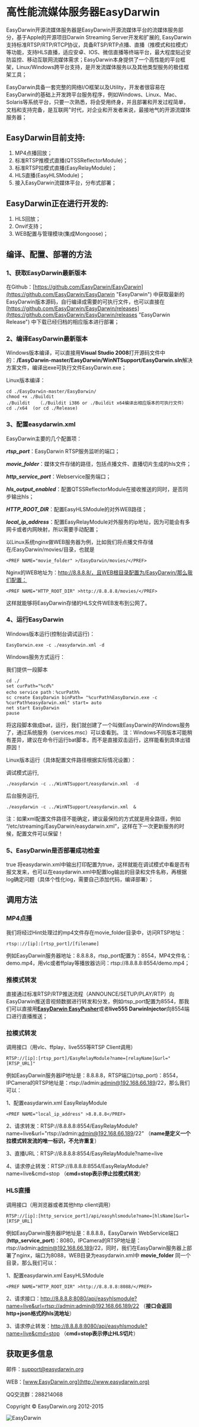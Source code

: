 # 高性能流媒体服务器EasyDarwin #

EasyDarwin开源流媒体服务器是EasyDarwin开源流媒体平台的流媒体服务部分，基于Apple的开源项目Darwin Streaming Server开发和扩展的, EasyDarwin支持标准RTSP/RTP/RTCP协议，具备RTSP/RTP点播、直播（推模式和拉模式）等功能，支持HLS直播，适应安卓、IOS、微信直播等终端平台，最大程度贴近安防监控、移动互联网流媒体需求；EasyDarwin本身提供了一个高性能的平台框架，Linux/Windows跨平台支持，是开发流媒体服务以及其他类型服务的极佳框架工具； 

EasyDarwin具备一套完整的网络I/O框架以及Utility，开发者很容易在EasyDarwin的基础上开发跨平台服务程序，例如Windows、Linux、Mac、Solaris等系统平台，只要一次熟悉，将会受用终身，并且部署和开发过程简单，文档和支持完备，是互联网<sup>+</sup>时代，对企业和开发者来说，最接地气的开源流媒体服务器；

## EasyDarwin目前支持: ##
1. MP4点播回放；
1. 标准RTSP推模式直播(QTSSReflectorModule)；
1. 标准RTSP拉模式直播(EasyRelayModule)；
1. HLS直播(EasyHLSModule)；
1. 接入EasyDarwin流媒体平台，分布式部署；

## EasyDarwin正在进行开发的: ##
1. HLS回放；
1. Onvif支持；
1. WEB配置与管理模块(集成Mongoose)；

## 编译、配置、部署的方法 ##

### 1、获取EasyDarwin最新版本 ###
在Github：[https://github.com/EasyDarwin/EasyDarwin](https://github.com/EasyDarwin/EasyDarwin "EasyDarwin") 中获取最新的EasyDarwin版本源码，自行编译成需要的可执行文件，也可以直接在 [https://github.com/EasyDarwin/EasyDarwin/releases](https://github.com/EasyDarwin/EasyDarwin/releases "EasyDarwin Release") 中下载已经归档的相应版本进行部署；

### 2、编译EasyDarwin最新版本 ###

Windows版本编译，可以直接用**Visual Studio 2008**打开源码文件中的：**/EasyDarwin-master/EasyDarwin/WinNTSupport/EasyDarwin.sln**解决方案文件，编译出exe可执行文件EasyDarwin.exe；

Linux版本编译：

	cd ./EasyDarwin-master/EasyDarwin/
	chmod +x ./Buildit
	./Buildit	（./Buildit i386 or ./Buildit x64编译出相应版本的可执行文件）
	cd ./x64  (or cd ./Release)


### 3、配置easydarwin.xml ###
EasyDarwin主要的几个配置项：

***rtsp_port***：EasyDarwin RTSP服务监听的端口；

***movie_folder***：媒体文件存储的路径，包括点播文件、直播切片生成的hls文件；

***http\_service\_port***：Webservice服务端口；

***hls\_output\_enabled***：配置QTSSReflectorModule在接收推送的同时，是否同步输出hls；

***HTTP\_ROOT\_DIR***：配置EasyHLSModule的对外WEB路径；

***local\_ip\_address***：配置EasyRelayModule对外服务的ip地址，因为可能会有多网卡或者内网映射，所以需要手动配置；

以Linux系统nginx做WEB服务器为例，比如我们将点播文件存储在/EasyDarwin/movies/目录，也就是

    <PREF NAME="movie_folder" >/EasyDarwin/movies/</PREF>
Nginx的WEB地址为：http://8.8.8.8/，且WEB根目录配置为/EasyDarwin/那么我们配置：

    <PREF NAME="HTTP_ROOT_DIR" >http://8.8.8.8/movies/</PREF>
这样就能够将EasyDarwin存储的HLS文件WEB发布到公网了。

### 4、运行EasyDarwin ###
Windows版本运行(控制台调试运行)：

    EasyDarwin.exe -c ./easydarwin.xml -d

Windows服务方式运行：

我们提供一段脚本

    cd ./
    set curPath="%cd%"
    echo service path：%curPath%
    sc create EasyDarwin binPath= "%curPath%EasyDarwin.exe -c %curPath%easydarwin.xml" start= auto
    net start EasyDarwin
    pause
将这段脚本做成bat，运行，我们就创建了一个叫做EasyDarwin的Windows服务了，通过系统服务（services.msc）可以查看到。
注：Windows不同版本可能稍有差异，建议在命令行运行bat脚本，而不是直接双击运行，这样能看到具体出错原因！

Linux版本运行（具体配置文件路径根据实际情况设置）：

调试模式运行,

    ./easydarwin -c ../WinNTSupport/easydarwin.xml  -d
后台服务运行,

    ./easydarwin -c ../WinNTSupport/easydarwin.xml  &
注：如果xml配置文件路径不能确定，建议最保险的方式就是用全路径，例如 “/etc/streaming/EasyDarwin/easydarwin.xml”，这样在下一次更新服务的时候，配置文件可以保留！

### 5、EasyDarwin是否部署成功检查 ###
<PREF NAME="RTSP_debug_printfs" TYPE="Bool16" >true</PREF>
将easydarwin.xml中输出打印配置为true，这样就能在调试模式中看是否有报文发来，也可以在easydarwin.xml中配置log输出的目录和文件名称，再根据log确定问题（具体个性化log，需要自己添加代码，编译部署）；

## 调用方法 ##

### MP4点播 ###
我们将经过Hint处理过的mp4文件存在movie_folder目录中，访问RTSP地址：

    rtsp:://[ip]:[rtsp_port]/[filename]
例如EasyDarwin服务器地址：8.8.8.8，rtsp_port配置为：8554，MP4文件名：demo.mp4，用vlc或者ffplay等播放器访问：rtsp://8.8.8.8:8554/demo.mp4；

### 推模式转发 ###
直接通过标准RTSP/RTP推送流程（ANNOUNCE/SETUP/PLAY/RTP）向EasyDarwin推送音视频数据进行转发和分发，例如rtsp_port配置为8554，那我们可以直接用[**EasyDarwin EasyPusher**](https://github.com/EasyDarwin/EasyPusher "EasyPusher")或者**live555 DarwinInjector**向8554端口进行直播推送；

### 拉模式转发 ###

调用接口（用vlc、ffplay、live555等RTSP Client调用）

    RTSP://[ip]:[rtsp_port]/EasyRelayModule?name=[relayName]&url="[RTSP_URL]"

例如EasyDarwin服务器IP地址是：8.8.8.8，RTSP端口(rtsp_port)：8554，IPCamera的RTSP地址是：rtsp://admin:admin@192.168.66.189/22，那么我们可以：

1、配置easydarwin.xml EasyRelayModule

	<PREF NAME="local_ip_address" >8.8.8.8</PREF>

2、请求转发：RTSP://8.8.8.8:8554/EasyRelayModule?name=live&url="rtsp://admin:admin@192.168.66.189/22"   （**name是定义一个拉模式转发流的唯一标识，不允许重复**）

3、直播URL：RTSP://8.8.8.8:8554/EasyRelayModule?name=live

4、请求停止转发：RTSP://8.8.8.8:8554/EasyRelayModule?name=live&cmd=stop  （**cmd=stop表示停止拉模式转发**）

### HLS直播 ###

调用接口（用浏览器或者其他http client调用）

	RTSP://[ip]:[http_service_port]/api/easyhlsmodule?name=[hlsName]&url=[RTSP_URL]
例如EasyDarwin服务器IP地址是：8.8.8.8，EasyDarwin WebService端口(**http_service_port**)：8080，IPCamera的RTSP地址是：rtsp://admin:admin@192.168.66.189/22，同时，我们在EasyDarwin服务器上部署了nginx，端口为8088，WEB目录为easydarwin.xml中 **movie_folder** 同一个目录，那么我们可以：

1、配置easydarwin.xml EasyHLSModule

	<PREF NAME="HTTP_ROOT_DIR" >http://8.8.8.8:8088/</PREF>

2、请求接口：http://8.8.8.8:8080/api/easyhlsmodule?name=live&url=rtsp://admin:admin@192.168.66.189/22   （**接口会返回http+json格式的hls流地址**）

3、请求停止转发：http://8.8.8.8:8080/api/easyhlsmodule?name=live&cmd=stop  （**cmd=stop表示停止HLS切片**）

## 获取更多信息 ##

邮件：[support@easydarwin.org](mailto:support@easydarwin.org) 

WEB：[www.EasyDarwin.org](http://www.easydarwin.org)

QQ交流群：288214068

Copyright &copy; EasyDarwin.org 2012-2015

![EasyDarwin](http://www.easydarwin.org/skin/easydarwin/images/wx_qrcode.jpg)
